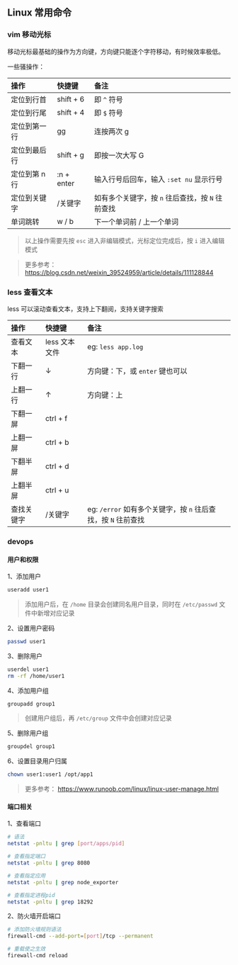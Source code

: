 ## Linux 常用命令 <!-- {docsify-ignore} -->

### vim 移动光标
移动光标最基础的操作为方向键，方向键只能逐个字符移动，有时候效率极低。

一些骚操作：

操作 | 快捷键 | 备注
:- | :- | :- 
定位到行首 | shift + 6 | 即 `^` 符号
定位到行尾 | shift + 4 | 即 `$` 符号
定位到第一行 | gg | 连按两次 g
定位到最后行 | shift + g | 即按一次大写 G
定位到第 n 行 | :n + enter | 输入行号后回车，输入 `:set nu` 显示行号
定位到关键字 | /关键字 | 如有多个关键字，按 `n` 往后查找，按 `N` 往前查找
单词跳转 | w / b | 下一个单词前 / 上一个单词

> 以上操作需要先按 `esc` 进入非编辑模式，光标定位完成后，按 `i` 进入编辑模式

> 更多参考：https://blog.csdn.net/weixin_39524959/article/details/111128844

### less 查看文本
less 可以滚动查看文本，支持上下翻阅，支持关键字搜索

操作 | 快捷键 | 备注
:- | :- | :- 
查看文本 | less 文本文件 | eg: `less app.log`
下翻一行 | ↓ | 方向键：下，或 `enter` 键也可以
上翻一行 | ↑ | 方向键：上
下翻一屏 | ctrl + f | 
上翻一屏 | ctrl + b | 
下翻半屏 | ctrl + d | 
上翻半屏 | ctrl + u | 
查找关键字 | /关键字 | eg: `/error` 如有多个关键字，按 `n` 往后查找，按 `N` 往前查找

### devops
#### 用户和权限
1、添加用户
```bash
useradd user1
```
> 添加用户后，在 `/home` 目录会创建同名用户目录，同时在 `/etc/passwd` 文件中新增对应记录

2、设置用户密码
```bash
passwd user1
```

3、删除用户
```bash
userdel user1
rm -rf /home/user1
```

4、添加用户组
```bash
groupadd group1
```
> 创建用户组后，再 `/etc/group` 文件中会创建对应记录

5、删除用户组
```bash
groupdel group1
```

6、设置目录用户归属
```bash
chown user1:user1 /opt/app1
```

> 更多参考： https://www.runoob.com/linux/linux-user-manage.html

#### 端口相关
1、查看端口
```bash
# 语法
netstat -pnltu | grep [port/apps/pid]

# 查看指定端口
netstat -pnltu | grep 8080

# 查看指定应用
netstat -pnltu | grep node_exporter

# 查看指定进程pid
netstat -pnltu | grep 18292
```

2、防火墙开启端口
```bash
# 添加防火墙规则语法
firewall-cmd --add-port=[port]/tcp --permanent

# 重载使之生效
firewall-cmd reload
```


